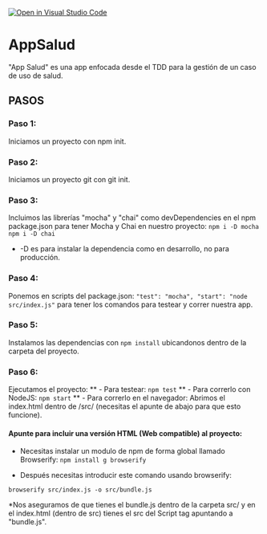 [![Open in Visual Studio Code](https://classroom.github.com/assets/open-in-vscode-f059dc9a6f8d3a56e377f745f24479a46679e63a5d9fe6f495e02850cd0d8118.svg)](https://classroom.github.com/online_ide?assignment_repo_id=6314963&assignment_repo_type=AssignmentRepo)

# AppSalud
"App Salud" es una app enfocada desde el TDD para la gestión de un caso de uso de salud.

## PASOS

### Paso 1:
Iniciamos un proyecto con npm init.

### Paso 2:
Iniciamos un proyecto git con git init.

### Paso 3:
Incluimos las librerías "mocha" y "chai" como devDependencies en el npm package.json para tener Mocha y Chai en nuestro proyecto:
`` npm i -D mocha ``
`` npm i -D chai ``
* -D es para instalar la dependencia como en desarrollo, no para producción.

### Paso 4:
Ponemos en scripts del package.json:
`` "test": "mocha",
   "start": "node src/index.js"
``
para tener los comandos para testear y correr nuestra app.

### Paso 5:
Instalamos las dependencias con `` npm install `` ubicandonos dentro de la carpeta del proyecto.

### Paso 6:
Ejecutamos el proyecto:
  ** - Para testear: ``` npm test ```
  ** - Para correrlo con NodeJS: ``` npm start ```
  ** - Para correrlo en el navegador: Abrimos el index.html dentro de /src/ (necesitas el apunte de abajo para que esto funcione).

#### Apunte para incluir una versión HTML (Web compatible) al proyecto:

- Necesitas instalar un modulo de npm de forma global llamado Browserify:
`` npm install g browserify ``

- Después necesitas introducir este comando usando browserify:

``browserify src/index.js -o src/bundle.js ``

*Nos aseguramos de que tienes el bundle.js dentro de la carpeta src/ y en el index.html (dentro de src) tienes el src del Script tag apuntando a "bundle.js".

